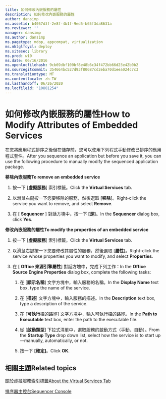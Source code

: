 ```yaml
---
title: 如何修改內嵌服務的屬性
description: 如何修改內嵌服務的屬性
author: dansimp
ms.assetid: b4057d3f-2e8f-4b1f-9ed5-b65f3da8631a
ms.reviewer: ''
manager: dansimp
ms.author: dansimp
ms.pagetype: mdop, appcompat, virtualization
ms.mktglfcycl: deploy
ms.sitesec: library
ms.prod: w10
ms.date: 06/16/2016
ms.openlocfilehash: 9cb69dbf100bf8e48b6c34f472bb66d23e42b0b2
ms.sourcegitcommit: 354664bc527d93f80687cd2eba70d1eea024c7c3
ms.translationtype: MT
ms.contentlocale: zh-TW
ms.lasthandoff: 06/26/2020
ms.locfileid: "10801254"
---
```

# <span data-ttu-id="cd7bc-103">如何修改內嵌服務的屬性</span><span class="sxs-lookup"><span data-stu-id="cd7bc-103">How to Modify Attributes of Embedded Services</span></span>


<span data-ttu-id="cd7bc-104">在您將應用程式排序之後但在儲存前，您可以使用下列程式手動修改已排序的應用程式套件。</span><span class="sxs-lookup"><span data-stu-id="cd7bc-104">After you sequence an application but before you save it, you can use the following procedure to manually modify the sequenced application package.</span></span>

**<span data-ttu-id="cd7bc-105">移除內嵌服務</span><span class="sxs-lookup"><span data-stu-id="cd7bc-105">To remove an embedded service</span></span>**

1.  <span data-ttu-id="cd7bc-106">按一下 [**虛擬服務**] 索引標籤。</span><span class="sxs-lookup"><span data-stu-id="cd7bc-106">Click the **Virtual Services** tab.</span></span>

2.  <span data-ttu-id="cd7bc-107">以滑鼠右鍵按一下您要移除的服務，然後選取 [**移除**]。</span><span class="sxs-lookup"><span data-stu-id="cd7bc-107">Right-click the service you want to remove, and select **Remove**.</span></span>

3.  <span data-ttu-id="cd7bc-108">在 [ **Sequencer** ] 對話方塊中，按一下 **[是]**。</span><span class="sxs-lookup"><span data-stu-id="cd7bc-108">In the **Sequencer** dialog box, click **Yes**.</span></span>

**<span data-ttu-id="cd7bc-109">修改內嵌服務的屬性</span><span class="sxs-lookup"><span data-stu-id="cd7bc-109">To modify the properties of an embedded service</span></span>**

1.  <span data-ttu-id="cd7bc-110">按一下 [**虛擬服務**] 索引標籤。</span><span class="sxs-lookup"><span data-stu-id="cd7bc-110">Click the **Virtual Services** tab.</span></span>

2.  <span data-ttu-id="cd7bc-111">以滑鼠右鍵按一下您要修改其屬性的服務，然後選取 [**屬性**]。</span><span class="sxs-lookup"><span data-stu-id="cd7bc-111">Right-click the service whose properties you want to modify, and select **Properties**.</span></span>

3.  <span data-ttu-id="cd7bc-112">在 [ **Office 來源引擎屬性**] 對話方塊中，完成下列工作：</span><span class="sxs-lookup"><span data-stu-id="cd7bc-112">In the **Office Source Engine Properties** dialog box, complete the following tasks:</span></span>

    1.  <span data-ttu-id="cd7bc-113">在 [**顯示名稱**] 文字方塊中，輸入服務的名稱。</span><span class="sxs-lookup"><span data-stu-id="cd7bc-113">In the **Display Name** text box, type the name of the service.</span></span>

    2.  <span data-ttu-id="cd7bc-114">在 [**描述**] 文字方塊中，輸入服務的描述。</span><span class="sxs-lookup"><span data-stu-id="cd7bc-114">In the **Description** text box, type a description of the service.</span></span>

    3.  <span data-ttu-id="cd7bc-115">在 [**可執行**檔的路徑] 文字方塊中，輸入可執行檔的路徑。</span><span class="sxs-lookup"><span data-stu-id="cd7bc-115">In the **Path to Executable** text box, enter the path to the executable file.</span></span>

    4.  <span data-ttu-id="cd7bc-116">從 [**啟動類型**] 下拉式清單中，選取服務的啟動方式（手動、自動）。</span><span class="sxs-lookup"><span data-stu-id="cd7bc-116">From the **Startup Type** drop down list, select how the service is to start up—manually, automatically, or not.</span></span>

    5.  <span data-ttu-id="cd7bc-117">按一下 **\[確定\]**。</span><span class="sxs-lookup"><span data-stu-id="cd7bc-117">Click **OK**.</span></span>

## <span data-ttu-id="cd7bc-118">相關主題</span><span class="sxs-lookup"><span data-stu-id="cd7bc-118">Related topics</span></span>


[<span data-ttu-id="cd7bc-119">關於虛擬服務索引標籤</span><span class="sxs-lookup"><span data-stu-id="cd7bc-119">About the Virtual Services Tab</span></span>](about-the-virtual-services-tab.md)

[<span data-ttu-id="cd7bc-120">排序器主控台</span><span class="sxs-lookup"><span data-stu-id="cd7bc-120">Sequencer Console</span></span>](sequencer-console.md)

 

 





